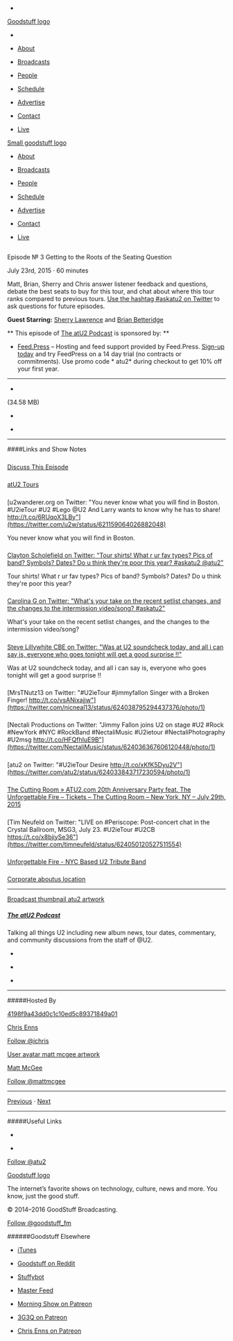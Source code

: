 

-
[Goodstuff logo](http://www.goodstuff.fm/)[](/assets/goodstuff_logo-17c1fe6f378352de5d7345f76152130b.svg)

-


-  [About](/about)

-  [Broadcasts](/broadcasts)

-  [People](/people)

-  [Schedule](/schedule)

-  [Advertise](/advertise)

-  [Contact](/contact)

-  [Live](/live)


[Small goodstuff logo](http://www.goodstuff.fm/)[](/assets/small_goodstuff_logo-bf032e72b9ec41494f4d90905f1ad619.svg)


-  [About](/about)

-  [Broadcasts](/broadcasts)

-  [People](/people)

-  [Schedule](/schedule)

-  [Advertise](/advertise)

-  [Contact](/contact)

-  [Live](/live)


##
Episode № 3
Getting to the Roots of the Seating Question


July 23rd, 2015
·
60
minutes


Matt, Brian, Sherry and Chris answer listener feedback and questions, debate the best seats to buy for this tour, and chat about where this tour ranks compared to previous tours.    [Use the hashtag #askatu2 on Twitter](https://twitter.com/search?q=%23askatu2&src=typd) to ask questions for future episodes.


**Guest Starring:**
[Sherry Lawrence](/people/sherry-lawrence) and  [Brian Betteridge](/people/brian-betteridge)


**
This episode of
[The atU2 Podcast](/atu2)
is sponsored by:
**


-  [Feed.Press](http://feed.press/atu2) – Hosting and feed support provided by Feed.Press.  [Sign-up today](http://feed.press/atu2) and try FeedPress on a 14 day trial (no contracts or commitments). Use promo code * atu2* during checkout to get 10% off your first year.


------------------------------


-
[](http://podcasts-1.feedpress.co/12572/atu2-3.mp3)(34.58 MB)

-
[](http://twitter.com/intent/tweet?text=The%20atU2%20Podcast%20%E2%84%96%203%20on%20@goodstuff_fm%20-%20http://goodstuff.fm/atu2/3)

-
[](http://www.facebook.com/sharer/sharer.php?u=http://goodstuff.fm/atu2/3)


------------------------------


####Links and Show Notes

#####
[Discuss This Episode](https://www.reddit.com/r/Goodstuff_fm/comments/3ecmxy/the_atu2_podcast_3_getting_to_the_roots_of_the/)


#####
[atU2 Tours](http://tours.atu2.com/)


#####
[u2wanderer.org on Twitter: "You never know what you will find in Boston. #U2ieTour #U2 #Lego @U2 And Larry wants to know why he has to share! http://t.co/6RUqoX3LBy"](https://twitter.com/u2w/status/621159064026882048)


You never know what you will find in Boston.


#####
[Clayton Scholefield on Twitter: "Tour shirts! What r ur fav types? Pics of band? Symbols? Dates? Do u think they're poor this year? #askatu2 @atu2"](https://twitter.com/SirEdwardGrey/status/623953044154089472)


Tour shirts! What r ur fav types? Pics of band? Symbols? Dates? Do u think they're poor this year?


#####
[Carolina G on Twitter: "What's your take on the recent setlist changes, and the changes to the intermission video/song? #askatu2"](https://twitter.com/hayitscarolina/status/623948509323128832)


What's your take on the recent setlist changes, and the changes to the intermission video/song?


#####
[Steve Lillywhite CBE on Twitter: "Was at U2 soundcheck today, and all i can say is, everyone who goes tonight will get a good surprise !!"](https://twitter.com/Sillywhite/status/623979692123639808)


Was at U2 soundcheck today, and all i can say is, everyone who goes tonight will get a good surprise !!


#####
[MrsTNutz13 on Twitter: "#U2ieTour #jimmyfallon Singer with a Broken Finger! http://t.co/vsANixajjw"](https://twitter.com/nicneal13/status/624038795294437376/photo/1)


#####
[Nectali Productions on Twitter: "Jimmy Fallon joins U2 on stage #U2 #Rock #NewYork #NYC #RockBand #NectaliMusic #U2ietour #NectaliPhotography #U2msg http://t.co/HFQfhIuE9B"](https://twitter.com/NectaliMusic/status/624036367606120448/photo/1)


#####
[atu2 on Twitter: "#U2ieTour Desire http://t.co/xKfK5Dyu2V"](https://twitter.com/atu2/status/624033843717230594/photo/1)


#####
[The Cutting Room » ATU2.com 20th Anniversary Party feat. The Unforgettable Fire – Tickets – The Cutting Room – New York, NY – July 29th, 2015](http://tickets.thecuttingroomnyc.com/event/829715-atu2com-20th-anniversary-party-new-york/)


#####
[Tim Neufeld on Twitter: "LIVE on #Periscope: Post-concert chat in the Crystal Ballroom, MSG3, July 23. #U2ieTour #U2CB https://t.co/x8bjiySe36"](https://twitter.com/timneufeld/status/624050120527511554)


#####
[Unforgettable Fire - NYC Based U2 Tribute Band](http://www.uf2.com/)


#####
[Corporate  aboutus  location](http://www.gcocltd.com/aboutus/location)


------------------------------


[Broadcast thumbnail atu2 artwork](/atu2)[](https://goodstuffs3.s3.amazonaws.com/uploads/broadcast/image/34/broadcast_thumbnail_atu2_artwork.png)

##### [The atU2 Podcast](/atu2)


Talking all things U2 including new album news, tour dates, commentary, and community discussions from the staff of @U2.

-
[](https://itunes.apple.com/ca/podcast/the-atu2-podcast/id1018994132?mt=2)

-
[](http://feeds.goodstuff.fm/atu2)

-
[](mailto:chris@goodstuff.fm?cc=sponsorship%40goodstuff.fm&subject=%5BGoodStuff%20FM%5D%20Sponsorship%20Inquiry%20for%20The%20atU2%20Podcast)


------------------------------


#####Hosted By


[4198f9a43dd0c1c10ed5c89371849a01](/people/chris-enns)[](http://gravatar.com/avatar/4198f9a43dd0c1c10ed5c89371849a01.png?s=300&r=pg)

[Chris Enns](/people/chris-enns)


[Follow @ichris](https://twitter.com/ichris)


[User avatar matt mcgee artwork](/people/matt-mcgee)[](https://goodstuffs3.s3.amazonaws.com/uploads/user/avatar/81/user_avatar_matt-mcgee_artwork.png)

[Matt McGee](/people/matt-mcgee)


[Follow @mattmcgee](https://twitter.com/mattmcgee)


------------------------------


[Previous](/atu2/2)
·
[Next](/atu2/4)


------------------------------


#####Useful Links

-
[](mailto:chris@goodstuff.fm?subject=%5BGoodstuff%20FM%5D%20Feedback%20for%20The%20atU2%20Podcast)

-
[Follow @atu2](https://twitter.com/atu2)


[Goodstuff logo](http://www.goodstuff.fm/)[](/assets/goodstuff_logo-17c1fe6f378352de5d7345f76152130b.svg)


The internet’s favorite shows on technology, culture, news and more. You know, just the good stuff.


© 2014–2016 GoodStuff Broadcasting.

[Follow @goodstuff_fm](https://twitter.com/goodstufffm)


######Goodstuff Elsewhere

-  [iTunes](https://itunes.apple.com/us/artist/goodstuff-fm/id843385597?mt=2)

-  [Goodstuff on Reddit](https://www.reddit.com/r/Goodstuff_fm/)

-  [Stuffybot](http://stuffybot.goodstuff.fm)

-  [Master Feed](/master/feed)

-  [Morning Show on Patreon](https://www.patreon.com/morningshow)

-  [3G3Q on Patreon](https://www.patreon.com/3g3q)

-  [Chris Enns on Patreon](https://www.patreon.com/ichris)
